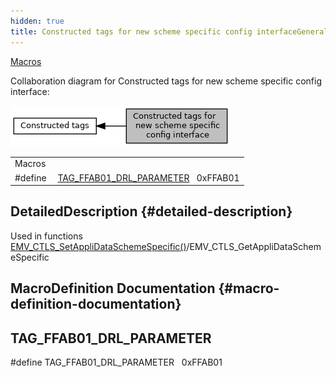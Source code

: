 ```yaml
---
hidden: true
title: Constructed tags for new scheme specific config interfaceGeneral topics » Serialization » BER TLV tags used by EMV ADK » Verifone internal tags » Constructed tags
---
```


[Macros](#define-members)

Collaboration diagram for Constructed tags for new scheme specific config interface:

![](group___t_a_g_s___n_e_w___c_f_g___i_n_t_f___c_o_n_s_t_r.png)

|  |  |
|----|----|
| Macros |  |
| #define  | [TAG_FFAB01_DRL_PARAMETER](#ga6da72379bdf0faa5dfcec68ec4dd4510)   0xFFAB01 |

## DetailedDescription {#detailed-description}

Used in functions <a href="group___f_u_n_c___c_o_n_f.md#gadc7f2eba5fd3e941d0ddb65a936a0776">EMV_CTLS_SetAppliDataSchemeSpecific()</a>/EMV_CTLS_GetAppliDataSchemeSpecific

## MacroDefinition Documentation {#macro-definition-documentation}

## TAG_FFAB01_DRL_PARAMETER <a href="#ga6da72379bdf0faa5dfcec68ec4dd4510" id="ga6da72379bdf0faa5dfcec68ec4dd4510"></a>

<p>#define TAG_FFAB01_DRL_PARAMETER   0xFFAB01</p>
